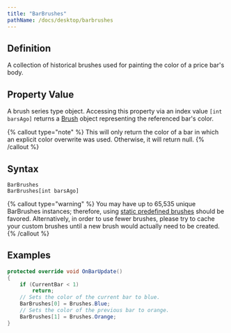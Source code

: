 ```yaml
---
title: "BarBrushes"
pathName: /docs/desktop/barbrushes
---
```


## Definition

A collection of historical brushes used for painting the color of a price bar's body.

## Property Value

A brush series type object. Accessing this property via an index value `[int barsAgo]` returns a [Brush](https://docs.microsoft.com/en-us/dotnet/api/system.windows.media.brush) object representing the referenced bar's color.

{% callout type="note" %}
This will only return the color of a bar in which an explicit color overwrite was used. Otherwise, it will return null.
{% /callout %}

## Syntax

```
BarBrushes
BarBrushes[int barsAgo]
```

{% callout type="warning" %}
You may have up to 65,535 unique BarBrushes instances; therefore, using [static predefined brushes](/docs/desktop/working_with_brushes) should be favored. Alternatively, in order to use fewer brushes, please try to cache your custom brushes until a new brush would actually need to be created.
{% /callout %}

## Examples

```csharp
protected override void OnBarUpdate()
{
    if (CurrentBar < 1)
        return;
    // Sets the color of the current bar to blue.
    BarBrushes[0] = Brushes.Blue;
    // Sets the color of the previous bar to orange.
    BarBrushes[1] = Brushes.Orange;
}
```

